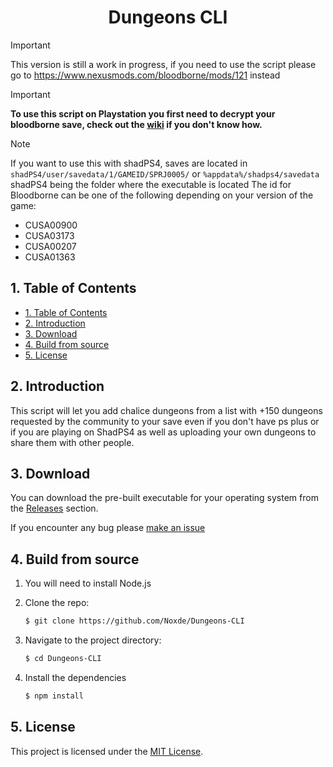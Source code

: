 <div align=center> 
<!-- <div><a href='https://ko-fi.com/R5R8106WUY' target='_blank'><img height='30' style='border:0px;height:30px;' src='https://storage.ko-fi.com/cdn/kofi5.png?v=6' border='0' alt='Buy Me a Coffee at ko-fi.com' /></a>
</div> -->

<h1 align="center">Dungeons CLI</h1>
</div>

> [!IMPORTANT]
> This version is still a work in progress, if you need to use the script
> please go to https://www.nexusmods.com/bloodborne/mods/121 instead

<!-- prettier-ignore -->
> [!IMPORTANT]
> **To use this script on Playstation you first need to decrypt your bloodborne save, check out the [wiki](https://github.com/Noxde/Bloodborne-save-editor/wiki/How-to-decrypt-a-save) if you don't know how.**

> [!NOTE]
> If you want to use this with shadPS4, saves are located in `shadPS4/user/savedata/1/GAMEID/SPRJ0005/` or `%appdata%/shadps4/savedata`
> shadPS4 being the folder where the executable is located
> The id for Bloodborne can be one of the following depending on your version of the game:
>
> - CUSA00900
> - CUSA03173
> - CUSA00207
> - CUSA01363

## 1. Table of Contents

- [1. Table of Contents](#1-table-of-contents)
- [2. Introduction](#2-introduction)
- [3. Download](#3-download)
- [4. Build from source](#4-build-from-source)
- [5. License](#5-license)

## 2. Introduction

This script will let you add chalice dungeons from a list with +150 dungeons requested by the community to your save even if you don't have ps plus or if you are playing on ShadPS4 as well as uploading your own dungeons to share them with other people.

## 3. Download

You can download the pre-built executable for your operating system from the [Releases](https://github.com/Noxde/Dungeons-CLI/releases) section.

If you encounter any bug please [make an issue](https://github.com/Noxde/Dungeons-CLI/issues/new)

## 4. Build from source

1. You will need to install Node.js
2. Clone the repo:

   ```bash
   $ git clone https://github.com/Noxde/Dungeons-CLI
   ```

3. Navigate to the project directory:

   ```bash
   $ cd Dungeons-CLI
   ```

4. Install the dependencies
   ```bash
   $ npm install
   ```

## 5. License

This project is licensed under the [MIT License](./LICENSE).
